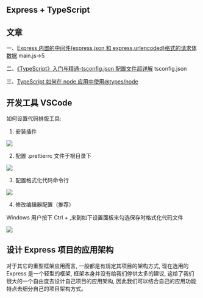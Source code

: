 ## Express + TypeScript

## 文章

一、[Express 内置的中间件(express.json 和 express.urlencoded)格式的请求体数据](https://www.cnblogs.com/UnfetteredMan/p/13854653.html) main.js->5

二、[《TypeScript》入门与精通-tsconfig.json 配置文件超详解](https://oliver.blog.csdn.net/article/details/121784420) tsconfig.json

三、[TypeScript 如何在 node 应用中使用@types/node](https://geek-docs.com/typescript/typescript-questions/776_typescript_how_to_use_typesnode_in_node_application.html)

## 开发工具 VSCode

如何设置代码排版工具:

1. 安装插件

![](https://pic.imgdb.cn/item/668a3926d9c307b7e9d1176f.png)

2. 配置 .prettierrc 文件于根目录下

![](https://pic.imgdb.cn/item/668a39ffd9c307b7e9d273c9.png)

3. 配置格式化代码命令行

![](https://pic.imgdb.cn/item/668a3a70d9c307b7e9d324f8.png)

4. 修改编辑器配置（推荐）

Windows 用户按下 Ctrl + ,来到如下设置面板来勾选保存时格式化代码文件

![](https://pic.imgdb.cn/item/668a39a2d9c307b7e9d1c269.png)

## 设计 Express 项目的应用架构

对于其它的重型框架应用而言, 一般都是有规定其项目的架构方式, 现在选用的 Express 是一个轻型的框架, 框架本身并没有给我们停供太多的建议, 这给了我们很大的一个自由度去设计自己项目的应用架构, 因此我们可以结合自己的应用功能特点去细分自己的项目架构方式。
